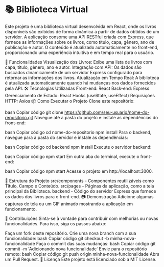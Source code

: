 <h1> 📚 Biblioteca Virtual </h1>
Este projeto é uma biblioteca virtual desenvolvida em React, onde os livros disponíveis são exibidos de forma dinâmica a partir de dados obtidos de um servidor. A aplicação consome uma API RESTful criada com Express, que fornece as informações sobre os livros, como título, capa, gênero, ano de publicação e autor. O conteúdo é atualizado automaticamente no front-end, proporcionando uma experiência intuitiva e em tempo real para o usuário.

🚀 Funcionalidades
Visualização dos Livros: Exibe uma lista de livros com capa, título, gênero, ano e autor.
Integração com API: Os dados são buscados dinamicamente de um servidor Express configurado para retornar as informações dos livros.
Atualização em Tempo Real: A biblioteca é atualizada automaticamente quando há mudanças nos dados fornecidos pela API.
🛠️ Tecnologias Utilizadas
Front-end: React
Back-end: Express
Gerenciamento de Estado: React Hooks (useState, useEffect)
Requisições HTTP: Axios
📦 Como Executar o Projeto
Clone este repositório:

bash
Copiar código
git clone https://github.com/seu-usuario/nome-do-repositorio.git
Navegue até a pasta do projeto e instale as dependências do front-end:

bash
Copiar código
cd nome-do-repositorio
npm install
Para o backend, navegue para a pasta do servidor e instale as dependências:

bash
Copiar código
cd backend
npm install
Execute o servidor backend:

bash
Copiar código
npm start
Em outra aba do terminal, execute o front-end:

bash
Copiar código
npm start
Acesse o projeto em http://localhost:3000.

📝 Estrutura do Projeto
src/components - Componentes reutilizáveis como Título, Campo e Conteúdo.
src/pages - Páginas da aplicação, como a tela principal da Biblioteca.
backend - Código do servidor Express que fornece os dados dos livros para o front-end.
📷 Demonstração
Adicione algumas capturas de tela ou um GIF animado mostrando a aplicação em funcionamento.

🤝 Contribuições
Sinta-se à vontade para contribuir com melhorias ou novas funcionalidades. Para isso, siga os passos abaixo:

Faça um fork deste repositório.
Crie uma nova branch com a sua funcionalidade:
bash
Copiar código
git checkout -b minha-nova-funcionalidade
Faça o commit das suas mudanças:
bash
Copiar código
git commit -m 'Adicionando nova funcionalidade'
Envie para o repositório remoto:
bash
Copiar código
git push origin minha-nova-funcionalidade
Abra um Pull Request.
📜 Licença
Este projeto está licenciado sob a MIT License.
